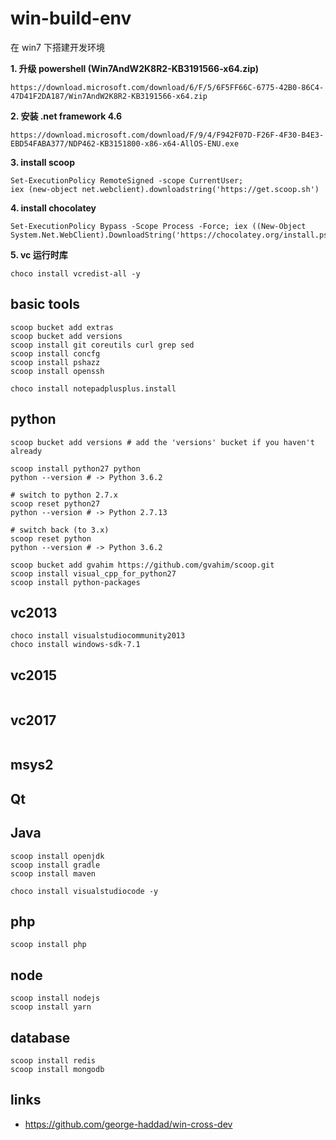 # win-build-env

在 win7 下搭建开发环境

**1. 升级 powershell (Win7AndW2K8R2-KB3191566-x64.zip)** 

```
https://download.microsoft.com/download/6/F/5/6F5FF66C-6775-42B0-86C4-47D41F2DA187/Win7AndW2K8R2-KB3191566-x64.zip
```

**2. 安装 .net framework 4.6**   

```
https://download.microsoft.com/download/F/9/4/F942F07D-F26F-4F30-B4E3-EBD54FABA377/NDP462-KB3151800-x86-x64-AllOS-ENU.exe
```

**3. install scoop**

```
Set-ExecutionPolicy RemoteSigned -scope CurrentUser; 
iex (new-object net.webclient).downloadstring('https://get.scoop.sh')
```

**4. install chocolatey**

```
Set-ExecutionPolicy Bypass -Scope Process -Force; iex ((New-Object System.Net.WebClient).DownloadString('https://chocolatey.org/install.ps1'))
```

**5. vc 运行时库**

```
choco install vcredist-all -y
```


## basic tools

```
scoop bucket add extras
scoop bucket add versions
scoop install git coreutils curl grep sed 
scoop install concfg
scoop install pshazz
scoop install openssh
```

```
choco install notepadplusplus.install
```


## python 

```
scoop bucket add versions # add the 'versions' bucket if you haven't already

scoop install python27 python
python --version # -> Python 3.6.2

# switch to python 2.7.x
scoop reset python27
python --version # -> Python 2.7.13

# switch back (to 3.x)
scoop reset python
python --version # -> Python 3.6.2

scoop bucket add gvahim https://github.com/gvahim/scoop.git
scoop install visual_cpp_for_python27
scoop install python-packages
```



## vc2013 


```
choco install visualstudiocommunity2013
choco install windows-sdk-7.1
```


## vc2015

```
```

## vc2017


```
```



## msys2



## Qt


## Java

```
scoop install openjdk
scoop install gradle
scoop install maven

```

```
choco install visualstudiocode -y
```


## php

```
scoop install php
```


## node

```
scoop install nodejs
scoop install yarn
```


## database

```
scoop install redis
scoop install mongodb
```


## links

- https://github.com/george-haddad/win-cross-dev